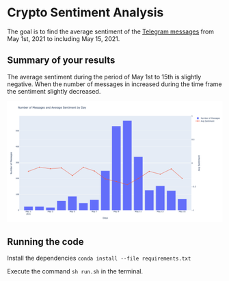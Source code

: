 # Crypto Sentiment Analysis

The goal is to find the average sentiment of the [Telegram messages](https://t.me/CryptoComOfficial) from May 1st, 2021 to including May 15, 2021.

## Summary of your results

The average sentiment during the period of May 1st to 15th is slightly negative. 
When the number of messages in increased during the time frame the sentiment slightly decreased.

![alt text](https://raw.githubusercontent.com/kishanmurthy/crypto-sentiment-analysis/main/plot.png)



## Running the code
Install the dependencies
`conda install --file requirements.txt`


Execute the command `sh run.sh` in the terminal.
